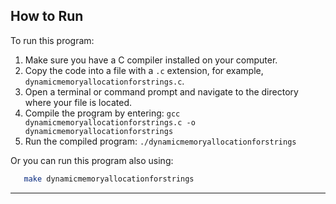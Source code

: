 ## How to Run

To run this program:

1. Make sure you have a C compiler installed on your computer.
2. Copy the code into a file with a `.c` extension, for example, `dynamicmemoryallocationforstrings.c`.
3. Open a terminal or command prompt and navigate to the directory where your file is located.
4. Compile the program by entering: `gcc dynamicmemoryallocationforstrings.c -o dynamicmemoryallocationforstrings`
5. Run the compiled program: `./dynamicmemoryallocationforstrings`

Or you can run this program also using:

```bash
   make dynamicmemoryallocationforstrings
```

---